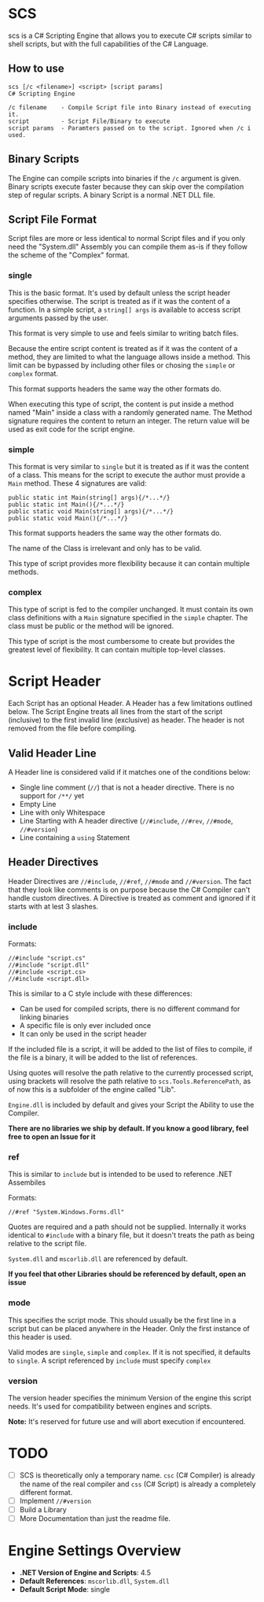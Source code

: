 # SCS

scs is a C# Scripting Engine that allows you to execute C# scripts similar to shell scripts,
but with the full capabilities of the C# Language.

## How to use

	scs [/c <filename>] <script> [script params]
	C# Scripting Engine

	/c filename    - Compile Script file into Binary instead of executing it.
	script         - Script File/Binary to execute
	script params  - Paramters passed on to the script. Ignored when /c i used.

## Binary Scripts

The Engine can compile scripts into binaries if the `/c` argument is given.
Binary scripts execute faster because they can skip over the compilation step of regular scripts.
A binary Script is a normal .NET DLL file.

## Script File Format

Script files are more or less identical to normal Script files
and if you only need the "System.dll" Assembly you can compile them as-is if they follow the scheme of the "Complex" format.

### single

This is the basic format. It's used by default unless the script header specifies otherwise.
The script is treated as if it was the content of a function.
In a simple script, a `string[] args` is available to access script arguments passed by the user.

This format is very simple to use and feels similar to writing batch files.

Because the entire script content is treated as if it was the content of a method,
they are limited to what the language allows inside a method.
This limit can be bypassed by including other files or chosing the `simple` or `complex` format.

This format supports headers the same way the other formats do.

When executing this type of script,
the content is put inside a method named "Main" inside a class with a randomly generated name.
The Method signature requires the content to return an integer.
The return value will be used as exit code for the script engine.

### simple

This format is very similar to `single` but it is treated as if it was the content of a class.
This means for the script to execute the author must provide a `Main` method.
These 4 signatures are valid:

    public static int Main(string[] args){/*...*/}
    public static int Main(){/*...*/}
    public static void Main(string[] args){/*...*/}
    public static void Main(){/*...*/}

This format supports headers the same way the other formats do.

The name of the Class is irrelevant and only has to be valid.

This type of script provides more flexibility because it can contain multiple methods.

### complex

This type of script is fed to the compiler unchanged.
It must contain its own class definitions with a `Main` signature specified in the `simple` chapter.
The class must be public or the method will be ignored.

This type of script is the most cumbersome to create but provides the greatest level of flexibility.
It can contain multiple top-level classes.

# Script Header

Each Script has an optional Header.
A Header has a few limitations outlined below.
The Script Engine treats all lines from the start of the script (inclusive) to the first invalid line (exclusive) as header.
The header is not removed from the file before compiling.

## Valid Header Line

A Header line is considered valid if it matches one of the conditions below:

- Single line comment (`//`) that is not a header directive. There is no support for `/**/` yet
- Empty Line
- Line with only Whitespace
- Line Starting with A header directive (`//#include`, `//#rev`, `//#mode`, `//#version`)
- Line containing a `using` Statement

## Header Directives

Header Directives are `//#include`, `//#ref`, `//#mode` and `//#version`.
The fact that they look like comments is on purpose because the C# Compiler can't handle custom directives.
A Directive is treated as comment and ignored if it starts with at lest 3 slashes.

### include

Formats:

    //#include "script.cs"
    //#include "script.dll"
    //#include <script.cs>
    //#include <script.dll>

This is similar to a C style include with these differences:

- Can be used for compiled scripts, there is no different command for linking binaries
- A specific file is only ever included once
- It can only be used in the script header

If the included file is a script, it will be added to the list of files to compile,
if the file is a binary, it will be added to the list of references.

Using quotes will resolve the path relative to the currently processed script,
using brackets will resolve the path relative to `scs.Tools.ReferencePath`,
as of now this is a subfolder of the engine called "Lib".

`Engine.dll` is included by default and gives your Script the Ability to use the Compiler.

**There are no libraries we ship by default. If you know a good library,
feel free to open an Issue for it**

### ref

This is similar to `include` but is intended to be used to reference .NET Assembiles

Formats:

    //#ref "System.Windows.Forms.dll"

Quotes are required and a path should not be supplied.
Internally it works identical to `#include` with a binary file,
but it doesn't treats the path as being relative to the script file.

`System.dll` and `mscorlib.dll` are referenced by default.

**If you feel that other Libraries should be referenced by default, open an issue**

### mode

This specifies the script mode.
This should usually be the first line in a script but can be placed anywhere in the Header.
Only the first instance of this header is used.

Valid modes are `single`, `simple` and `complex`.
If it is not specified, it defaults to `single`.
A script referenced by `include` must specify `complex`

### version

The version header specifies the minimum Version of the engine this script needs.
It's used for compatibility between engines and scripts.

**Note:** It's reserved for future use and will abort execution if encountered.

# TODO

- [ ] SCS is theoretically only a temporary name. `csc` (C# Compiler) is already the name of the real compiler and
`css` (C# Script) is already a completely different format.
- [ ] Implement `//#version`
- [ ] Build a Library
- [ ] More Documentation than just the readme file.

# Engine Settings Overview

- **.NET Version of Engine and Scripts**: 4.5
- **Default References**: `mscorlib.dll`, `System.dll`
- **Default Script Mode**: single
